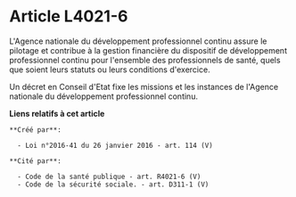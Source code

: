 # Article L4021-6

L'Agence nationale du développement professionnel continu assure le pilotage et contribue à la gestion financière du
dispositif de développement professionnel continu pour l'ensemble des professionnels de santé, quels que soient leurs statuts
ou leurs conditions d'exercice.

Un décret en Conseil d'Etat fixe les missions et les instances de l'Agence nationale du développement professionnel continu.

**Liens relatifs à cet article**

	**Créé par**:

	  - Loi n°2016-41 du 26 janvier 2016 - art. 114 (V)

	**Cité par**:

	  - Code de la santé publique - art. R4021-6 (V)
	  - Code de la sécurité sociale. - art. D311-1 (V)
